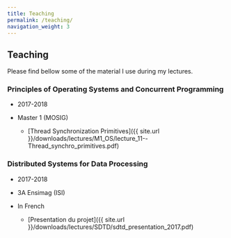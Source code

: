 ```yaml
---
title: Teaching
permalink: /teaching/
navigation_weight: 3
---
```


## Teaching

Please find bellow some of the material I use during my lectures.


### Principles of Operating Systems and Concurrent Programming

- 2017-2018
- Master 1 (MOSIG)

  - [Thread Synchronization Primitives]({{ site.url }}/downloads/lectures/M1_OS/lecture_11--Thread_synchro_primitives.pdf)


### Distributed Systems for Data Processing

- 2017-2018
- 3A Ensimag (ISI)
- In French

  - [Presentation du projet]({{ site.url }}/downloads/lectures/SDTD/sdtd_presentation_2017.pdf)
